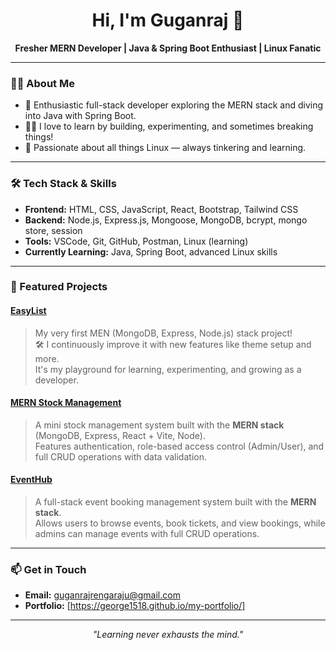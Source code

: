 <h1 align="center">Hi, I'm Guganraj 👋</h1>

<p align="center">
  <b>Fresher MERN Developer | Java & Spring Boot Enthusiast | Linux Fanatic</b>
</p>

---

### 👨‍💻 About Me

- 🚀 Enthusiastic full-stack developer exploring the MERN stack and diving into Java with Spring Boot.
- 🧑‍🎨 I love to learn by building, experimenting, and sometimes breaking things!
- 🐧 Passionate about all things Linux — always tinkering and learning.

---

### 🛠️ Tech Stack & Skills

- **Frontend:** HTML, CSS, JavaScript, React, Bootstrap, Tailwind CSS
- **Backend:** Node.js, Express.js, Mongoose, MongoDB, bcrypt, mongo store, session
- **Tools:** VSCode, Git, GitHub, Postman, Linux (learning)
- **Currently Learning:** Java, Spring Boot, advanced Linux skills

---

### 🌟 Featured Projects

#### [EasyList](https://github.com/George1518/easyList)
> My very first MEN (MongoDB, Express, Node.js) stack project!  
> 🛠️ I continuously improve it with new features like theme setup and more.  
> It's my playground for learning, experimenting, and growing as a developer.

#### [MERN Stock Management](https://github.com/George1518/mern-stock-management)
> A mini stock management system built with the **MERN stack** (MongoDB, Express, React + Vite, Node).  
> Features authentication, role-based access control (Admin/User), and full CRUD operations with data validation.

#### [EventHub](https://github.com/George1518/mern-stock-management)
> A full-stack event booking management system built with the **MERN stack**.  
> Allows users to browse events, book tickets, and view bookings, while admins can manage events with full CRUD operations.

---

### 📫 Get in Touch

- **Email:** guganrajrengaraju@gmail.com
- **Portfolio:** [https://george1518.github.io/my-portfolio/]

---

<p align="center">
  <em>"Learning never exhausts the mind."</em>
</p>
